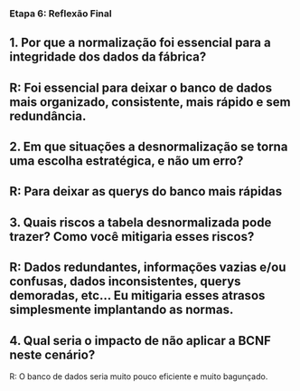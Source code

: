 ### **Etapa 6: Reflexão Final**


## 1. Por que a normalização foi essencial para a integridade dos dados da fábrica?

R: Foi essencial para deixar o banco de dados mais organizado, consistente, mais rápido e sem redundância.
---
## 2. Em que situações a desnormalização se torna uma escolha estratégica, e não um erro?

R: Para deixar as querys do banco mais rápidas
---
## 3. Quais riscos a tabela desnormalizada pode trazer? Como você mitigaria esses riscos?

R: Dados redundantes, informações vazias e/ou confusas, dados inconsistentes, querys demoradas, etc... Eu mitigaria esses atrasos simplesmente implantando as normas.
---
## 4. Qual seria o impacto de não aplicar a BCNF neste cenário?

R: O banco de dados seria muito pouco eficiente e muito bagunçado.

